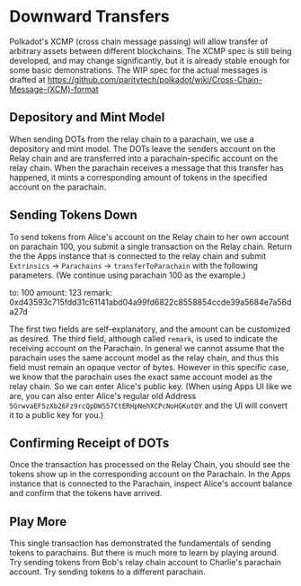 # Downward Transfers

Polkadot's XCMP (cross chain message passing) will allow transfer of arbitrary assets between different blockchains. The XCMP spec is still being developed, and may change significantly, but it is already stable enough for some basic demonstrations. The WIP spec for the actual messages is drafted at https://github.com/paritytech/polkadot/wiki/Cross-Chain-Message-(XCM)-format

## Depository and Mint Model

When sending DOTs from the relay chain to a parachain, we use a depository and mint model. The DOTs leave the senders account on the Relay chain and are transferred into a parachain-specific account on the relay chain. When the parachain receives a message that this transfer has happened, it mints a corresponding amount of tokens in the specified account on the parachain.

## Sending Tokens Down

To send tokens from Alice's account on the Relay chain to her own account on parachain 100, you submit a single transaction on the Relay chain. Return the the Apps instance that is connected to the relay chain and submit `Extrinsics` -> `Parachains` -> `transferToParachain` with the following parameters. (We continue using parachain 100 as the example.)

to: 100
amount: 123
remark: 0xd43593c715fdd31c61141abd04a99fd6822c8558854ccde39a5684e7a56da27d

The first two fields are self-explanatory, and the amount can be customized as desired. The third field, although called `remark`, is used to indicate the receiving account on the Parachain. In general we cannot assume that the parachain uses the same account model as the relay chain, and thus this field must remain an opaque vector of bytes. However in this specific case, we know that the parachain uses the exact same account model as the relay chain. So we can enter Alice's public key. (When using Apps UI like we are, you can also enter Alice's regular old Address `5GrwvaEF5zXb26Fz9rcQpDWS57CtERHpNehXCPcNoHGKutQY` and the UI will convert it to a public key for you.)

## Confirming Receipt of DOTs

Once the transaction has processed on the Relay Chain, you should see the tokens show up in the corresponding account on the Parachain. In the Apps instance that is connected to the Parachain, inspect Alice's account balance and confirm that the tokens have arrived.

## Play More

This single transaction has demonstrated the fundamentals of sending tokens to parachains. But there is much more to learn by playing around. Try sending tokens from Bob's relay chain account to Charlie's parachain account. Try sending tokens to a different parachain.
